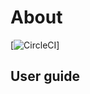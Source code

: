 # About

[![CircleCI](https://circleci.com/gh/heroku/java-getting-started.svg?style=svg)]

## User guide
